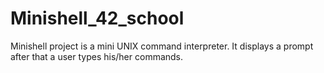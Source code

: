 # Minishell_42_school
Minishell project is a mini UNIX command interpreter. It displays a prompt after that a user types his/her commands.
